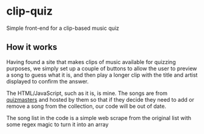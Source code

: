 # clip-quiz
Simple front-end for a clip-based music quiz

## How it works
Having found a site that makes clips of music available for quizzing purposes, we simply set up a couple of buttons
to allow the user to preview a song to guess what it is, and then play a longer clip with the title and artist displayed to confirm the answer.

The HTML/JavaScript, such as it is, is mine. The songs are from [quizmasters](https://quizmasters.biz/) and hosted by them so that if they decide they need to add or remove a song from the collection, our code will be out of date.

The song list in the code is a simple web scrape from the original list with some regex magic to turn it into an array